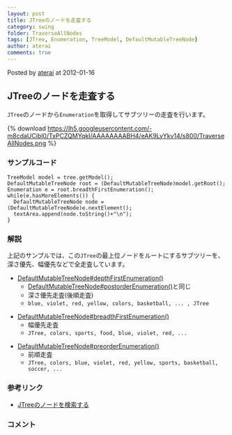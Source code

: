 ```yaml
---
layout: post
title: JTreeのノードを走査する
category: swing
folder: TraverseAllNodes
tags: [JTree, Enumeration, TreeModel, DefaultMutableTreeNode]
author: aterai
comments: true
---
```


Posted by [aterai](http://terai.xrea.jp/aterai.html) at 2012-01-16

## JTreeのノードを走査する
`JTree`のノードから`Enumeration`を取得してサブツリーの走査を行います。

{% download https://lh5.googleusercontent.com/-m8cdaUCibl0/TxPCZQMYqkI/AAAAAAAABH4/eAK9LyYkv14/s800/TraverseAllNodes.png %}

### サンプルコード
<pre class="prettyprint"><code>TreeModel model = tree.getModel();
DefaultMutableTreeNode root = (DefaultMutableTreeNode)model.getRoot();
Enumeration e = root.breadthFirstEnumeration();
while(e.hasMoreElements()) {
  DefaultMutableTreeNode node = (DefaultMutableTreeNode)e.nextElement();
  textArea.append(node.toString()+"\n");
}
</code></pre>

### 解説
上記のサンプルでは、この`JTree`の最上位ノードをルートにするサブツリーを、深さ優先、幅優先などで全走査しています。

- [DefaultMutableTreeNode#depthFirstEnumeration()](http://docs.oracle.com/javase/jp/6/api/javax/swing/tree/DefaultMutableTreeNode.html#depthFirstEnumeration%28%29)
    - [DefaultMutableTreeNode#postorderEnumeration()](http://docs.oracle.com/javase/jp/6/api/javax/swing/tree/DefaultMutableTreeNode.html#postorderEnumeration%28%29)と同じ
    - 深さ優先走査(後順走査)
    - `blue, violet, red, yellow, colors, basketball, ... , JTree`

<!-- dummy comment line for breaking list -->

- [DefaultMutableTreeNode#breadthFirstEnumeration()](http://docs.oracle.com/javase/jp/6/api/javax/swing/tree/DefaultMutableTreeNode.html#breadthFirstEnumeration%28%29)
    - 幅優先走査
    - `JTree, colors, sports, food, blue, violet, red, ...`

<!-- dummy comment line for breaking list -->

- [DefaultMutableTreeNode#preorderEnumeration()](http://docs.oracle.com/javase/jp/6/api/javax/swing/tree/DefaultMutableTreeNode.html#preorderEnumeration%28%29)
    - 前順走査
    - `JTree, colors, blue, violet, red, yellow, sports, basketball, soccer, ...`

<!-- dummy comment line for breaking list -->

### 参考リンク
- [JTreeのノードを検索する](http://terai.xrea.jp/Swing/SearchBox.html)

<!-- dummy comment line for breaking list -->

### コメント
